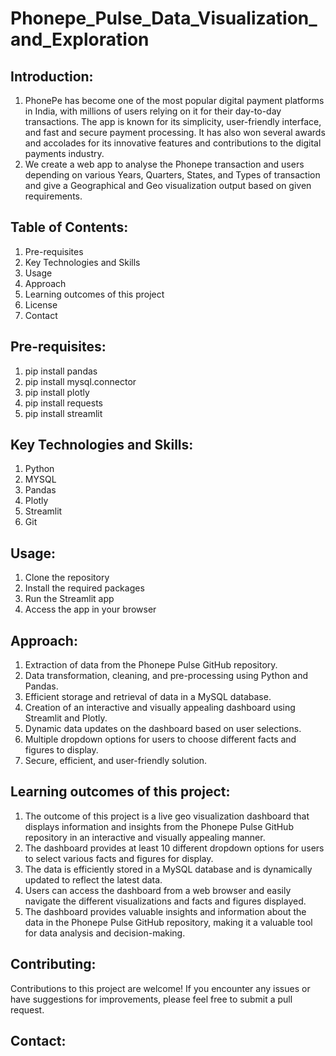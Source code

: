 # Phonepe_Pulse_Data_Visualization_and_Exploration

## Introduction:
1. PhonePe has become one of the most popular digital payment platforms in India, with millions of users relying on it for their day-to-day transactions. The app is known for its simplicity, user-friendly 
   interface, and fast and secure payment processing. It has also won several awards and accolades for its innovative features and contributions to the digital payments industry.
2. We create a web app to analyse the Phonepe transaction and users depending on various Years, Quarters, States, and Types of transaction and give a Geographical and Geo visualization output based on given 
   requirements.

## Table of Contents:
1. Pre-requisites
2. Key Technologies and Skills
3. Usage
4. Approach
5. Learning outcomes of this project
6. License
7. Contact

## Pre-requisites:
1. pip install pandas
2. pip install mysql.connector
3. pip install plotly
4. pip install requests
5. pip install streamlit

## Key Technologies and Skills:
1. Python
2. MYSQL
3. Pandas
4. Plotly
5. Streamlit
6. Git

## Usage:
1. Clone the repository
2. Install the required packages
3. Run the Streamlit app
4. Access the app in your browser

## Approach:
1. Extraction of data from the Phonepe Pulse GitHub repository.
2. Data transformation, cleaning, and pre-processing using Python and Pandas.
3. Efficient storage and retrieval of data in a MySQL database.
4. Creation of an interactive and visually appealing dashboard using Streamlit and Plotly.
5. Dynamic data updates on the dashboard based on user selections.
6. Multiple dropdown options for users to choose different facts and figures to display.
7. Secure, efficient, and user-friendly solution.

## Learning outcomes of this project:
1. The outcome of this project is a live geo visualization dashboard that displays information and insights from the Phonepe Pulse GitHub repository in an interactive and visually appealing manner.
2. The dashboard provides at least 10 different dropdown options for users to select various facts and figures for display.
3. The data is efficiently stored in a MySQL database and is dynamically updated to reflect the latest data.
4. Users can access the dashboard from a web browser and easily navigate the different visualizations and facts and figures displayed.
5. The dashboard provides valuable insights and information about the data in the Phonepe Pulse GitHub repository, making it a valuable tool for data analysis and decision-making.

## Contributing:

Contributions to this project are welcome! If you encounter any issues or have suggestions for improvements, please feel free to submit a pull request.

## Contact:




